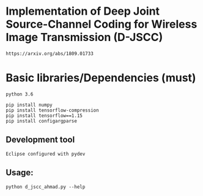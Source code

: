 # Implementation of Deep Joint Source-Channel Coding for Wireless Image Transmission (D-JSCC) 

```
https://arxiv.org/abs/1809.01733

```

# Basic libraries/Dependencies (must) 
```
python 3.6

pip install numpy
pip install tensorflow-compression
pip install tensorflow==1.15
pip install configargparse

```

## Development tool

```
Eclipse configured with pydev

```

## Usage:

```
python d_jscc_ahmad.py --help

```
